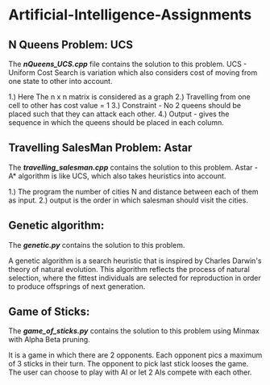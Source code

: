 # Artificial-Intelligence-Assignments

## N Queens Problem: UCS

The ***nQueens_UCS.cpp*** file contains the solution to this problem.
UCS - Uniform Cost Search is variation which also considers cost of moving from one state to other into account.

1.) Here The n x n matrix is considered as a graph
2.) Travelling from one cell to other has cost value = 1
3.) Constraint - No 2 queens should be placed such that they can attack each other.
4.) Output - gives the sequence in which the queens should be placed in each column.

## Travelling SalesMan Problem: Astar

The ***travelling_salesman.cpp*** contains the solution to this problem.
Astar - A* algorithm is like UCS, which also takes heuristics into account.

1.) The program the number of cities N and distance between each of them as input.
2.) output is the order in which salesman should visit the cities.

## Genetic algorithm:

The ***genetic.py*** contains the solution to this problem.

A genetic algorithm is a search heuristic that is inspired by Charles Darwin's theory of natural evolution.
This algorithm reflects the process of natural selection, where the fittest individuals are selected for reproduction
in order to produce offsprings of next generation.

## Game of Sticks:

The ***game_of_sticks.py*** contains the solution to this problem using Minmax with Alpha Beta pruning.

It is a game in which there are 2 opponents. Each opponent pics a maximum of 3 sticks in their turn. The opponent to pick last stick looses the game.
The user can choose to play with AI or let 2 AIs compete with each other.
